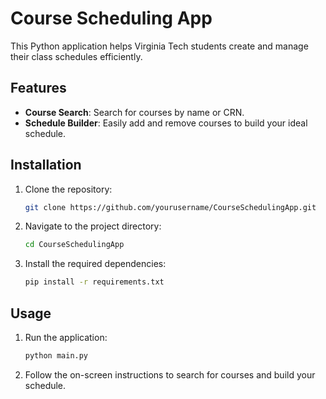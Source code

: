 # Course Scheduling App

This Python application helps Virginia Tech students create and manage their class schedules efficiently.

## Features

- **Course Search**: Search for courses by name or CRN.
- **Schedule Builder**: Easily add and remove courses to build your ideal schedule.

## Installation

1. Clone the repository:
    ```bash
    git clone https://github.com/yourusername/CourseSchedulingApp.git
    ```
2. Navigate to the project directory:
    ```bash
    cd CourseSchedulingApp
    ```
3. Install the required dependencies:
    ```bash
    pip install -r requirements.txt
    ```

## Usage

1. Run the application:
    ```bash
    python main.py
    ```
2. Follow the on-screen instructions to search for courses and build your schedule.
